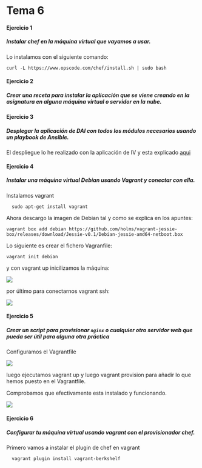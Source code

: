 # Tema 6

#### Ejercicio 1

##### Instalar chef en la máquina virtual que vayamos a usar.

Lo instalamos con el siguiente comando:

    curl -L https://www.opscode.com/chef/install.sh | sudo bash



#### Ejercicio 2

##### Crear una receta para instalar la aplicación que se viene creando en la asignatura en alguna máquina virtual o servidor en la nube.

#### Ejercicio 3

##### Desplegar la aplicación de DAI con todos los módulos necesarios usando un playbook de Ansible.

El despliegue lo he realizado con la aplicación de IV y esta explicado [aqui](https://makelele29.github.io/Geoke-Web/#ansible)

#### Ejercicio 4

##### Instalar una máquina virtual Debian usando Vagrant y conectar con ella.

Instalamos vagrant

      sudo apt-get install vagrant

Ahora descargo la imagen de Debian tal y como se explica en los apuntes:

    vagrant box add debian https://github.com/holms/vagrant-jessie-box/releases/download/Jessie-v0.1/Debian-jessie-amd64-netboot.box

Lo siguiente es crear el fichero Vagranfile:

    vagrant init debian

y con vagrant up inicilizamos la máquina:

![](http://i1356.photobucket.com/albums/q726/Makelele_Junior/Captura%20de%20pantalla%20de%202017-01-24%2020-07-37_zpsszvqsxtk.png)

por último para conectarnos vagrant ssh:

![](http://i1356.photobucket.com/albums/q726/Makelele_Junior/Captura%20de%20pantalla%20de%202017-01-24%2020-13-30_zpsfskkwrjd.png)


#### Ejercicio 5

##### Crear un script para provisionar `nginx` o cualquier otro servidor web que pueda ser útil para alguna otra práctica

Configuramos el Vagrantfile

![](http://i1356.photobucket.com/albums/q726/Makelele_Junior/Captura%20de%20pantalla%20de%202017-01-24%2020-18-11_zpspjwr2wwj.png)

luego ejecutamos vagrant up y luego vagrant provision para añadir lo que hemos puesto en el Vagrantfile.

Comprobamos que efectivamente esta instalado y funcionando.

![](http://i1356.photobucket.com/albums/q726/Makelele_Junior/Captura%20de%20pantalla%20de%202017-01-24%2020-27-32_zpswzoshfbz.png)

#### Ejercicio 6

##### Configurar tu máquina virtual usando vagrant con el provisionador chef.

Primero vamos a instalar el plugin de chef en vagrant

      vagrant plugin install vagrant-berkshelf
